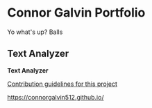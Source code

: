 # Connor Galvin Portfolio


Yo what's up?
Balls

## Text Analyzer

**Text Analyzer**

[Contribution guidelines for this project](text_analyzer.py)


https://connorgalvin512.github.io/
